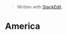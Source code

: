 


> Written with [StackEdit](https://stackedit.io/).

# America

<!--stackedit_data:
eyJoaXN0b3J5IjpbMTgyNjAwNDk3XX0=
-->